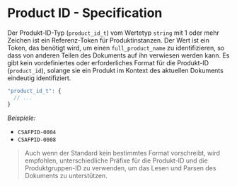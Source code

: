 # Product ID - Specification

Der Produkt-ID-Typ (`product_id_t`) vom Wertetyp `string` mit 1 oder mehr Zeichen ist ein Referenz-Token für Produktinstanzen.
Der Wert ist ein Token, das benötigt wird, um einen `full_product_name` zu identifizieren, so dass von anderen Teilen des Dokuments auf ihn verwiesen werden kann.
Es gibt kein vordefiniertes oder erforderliches Format für die Produkt-ID (`product_id`), solange sie ein Produkt im Kontext des aktuellen Dokuments eindeutig identifiziert.

```javascript
"product_id_t": {
  // ...
}
```

*Beispiele:*

* `CSAFPID-0004`
* `CSAFPID-0008`

> Auch wenn der Standard kein bestimmtes Format vorschreibt, wird empfohlen, unterschiedliche Präfixe für die
> Produkt-ID und die Produktgruppen-ID zu verwenden, um das Lesen und Parsen des Dokuments zu unterstützen.
